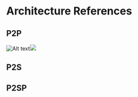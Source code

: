 # Architecture References

## P2P

![Alt text](https://raw.githubusercontent.com/IBM/IPFSfB/master/docs/source/arch/svg/p2p.svg?sanitize=true)<image src="https://raw.githubusercontent.com/IBM/IPFSfB/master/docs/source/arch/svg/p2p.svg?sanitize=true">

## P2S

## P2SP